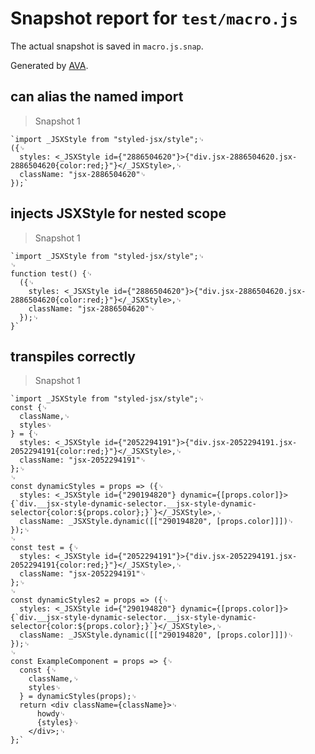 # Snapshot report for `test/macro.js`

The actual snapshot is saved in `macro.js.snap`.

Generated by [AVA](https://ava.li).

## can alias the named import

> Snapshot 1

    `import _JSXStyle from "styled-jsx/style";␊
    ({␊
      styles: <_JSXStyle id={"2886504620"}>{"div.jsx-2886504620.jsx-2886504620{color:red;}"}</_JSXStyle>,␊
      className: "jsx-2886504620"␊
    });`

## injects JSXStyle for nested scope

> Snapshot 1

    `import _JSXStyle from "styled-jsx/style";␊
    ␊
    function test() {␊
      ({␊
        styles: <_JSXStyle id={"2886504620"}>{"div.jsx-2886504620.jsx-2886504620{color:red;}"}</_JSXStyle>,␊
        className: "jsx-2886504620"␊
      });␊
    }`

## transpiles correctly

> Snapshot 1

    `import _JSXStyle from "styled-jsx/style";␊
    const {␊
      className,␊
      styles␊
    } = {␊
      styles: <_JSXStyle id={"2052294191"}>{"div.jsx-2052294191.jsx-2052294191{color:red;}"}</_JSXStyle>,␊
      className: "jsx-2052294191"␊
    };␊
    ␊
    const dynamicStyles = props => ({␊
      styles: <_JSXStyle id={"290194820"} dynamic={[props.color]}>{`div.__jsx-style-dynamic-selector.__jsx-style-dynamic-selector{color:${props.color};}`}</_JSXStyle>,␊
      className: _JSXStyle.dynamic([["290194820", [props.color]]])␊
    });␊
    ␊
    const test = {␊
      styles: <_JSXStyle id={"2052294191"}>{"div.jsx-2052294191.jsx-2052294191{color:red;}"}</_JSXStyle>,␊
      className: "jsx-2052294191"␊
    };␊
    ␊
    const dynamicStyles2 = props => ({␊
      styles: <_JSXStyle id={"290194820"} dynamic={[props.color]}>{`div.__jsx-style-dynamic-selector.__jsx-style-dynamic-selector{color:${props.color};}`}</_JSXStyle>,␊
      className: _JSXStyle.dynamic([["290194820", [props.color]]])␊
    });␊
    ␊
    const ExampleComponent = props => {␊
      const {␊
        className,␊
        styles␊
      } = dynamicStyles(props);␊
      return <div className={className}>␊
          howdy␊
          {styles}␊
        </div>;␊
    };`
